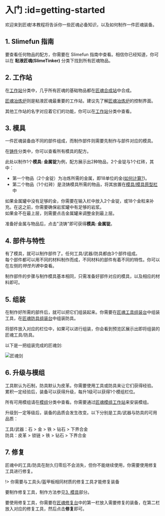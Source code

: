 # 入门 :id=getting-started

欢迎来到匠魂!本教程将告诉你一些匠魂必备知识，以及如何制作一件匠魂装备。

## 1. Slimefun 指南

要查看任何物品的配方，你需要在 Slimefun 指南中查看。相信你已经知道，你可以在 **粘液匠魂(SlimeTinker)** 分类下找到所有匠魂物品。

## 2. 工作站

在[工作站](./Workstations)分类中，几乎所有匠魂的基础物品都在[匠魂合成站](./Workstations#tinkers-workbench)中合成。

[匠魂冶炼炉](./Tinkers-Smeltery)则是粘液匠魂最重要的工作站，建议先了解[匠魂冶炼炉](./Tinkers-Smeltery)的控制界面。

其他工作站的名字对应着它们的功能，你可以在[工作站](./Workstations)分类中查看。

## 3. 模具

一件匠魂装备由不同的部件组成，而制作部件则需要先制作与部件对应的模具。

在[铸件](./Casts)分类中，你可以查看所有模具的配方。

此处以制作1个**模具: 金属锭**为例，配方展示出2种物品，2个金锭与1个红砖，其中：

* 第一个物品（2个金锭）为冶炼所需的金属，即18单位的金([如何计算?](./Tinkers-Smeltery#metal-tank))。
* 第二个物品（1个红砖）是浇铸模具所需的物品，将其放置在[模具/模具原型栏](./Tinkers-Smeltery#cast-slot)中

如果金属罐中没有足够的金，你需要在输入栏中放入2个金锭，或18个金粒来补充。在这之前，你需要确保岩浆罐中有足够的岩浆。  
如果金不在最上层，则需要点击金属罐来调整金到最上层。

准备好金属与物品后，点击"浇铸"即可获得**模具: 金属锭**。

## 4. 部件与特性

有了模具，就可以制作部件了。任何工具/武器/防具都由3个部件组成。  
每个部件都可以用不同的材料制作而成，不同材料的部件有着不同的特性。你可以在左侧的*特性列表*中查看。

制作部件的步骤与制作模具基本相同，只需准备好部件对应的模具，以及相应的材料即可。

## 5. 组装

在制作好所需的部件后，就可以把它们组装起来。你需要在[匠魂工具组装台](./Workstations#tinkers-table)中组装工具，在[匠魂防具组装台](./Workstations#tinkers-armour-table)中组装防具。

将部件放入对应的栏位中，如果可以进行组装，你会看到预览区展示出即将组装的匠魂工具/防具。

以下是一把组装完成的匠魂剑:

![匠魂剑](https://cdn.jsdelivr.net/gh/SlimefunGuguProject/SlimeTinker-Wiki@master/images/tinkers-sword.png ':size=50%')

## 6. 升级与模组

工具默认为石制，防具默认为皮革。你需要使用工具或防具来让它们获得经验。  
累积一定经验后，装备可以获得升级，每升1级可以获得1个模组栏位。

所有可用模组请在[模组](./Modifications)分类中查看。你需要通过[匠魂模组工作站](./Workstations#tinkers-mod-station)来安装模组。

升级到一定等级后，装备的品质会发生改变。以下分别是工具/武器与防具的可用品质：

工具/武器：石 > 金 > 铁 > 钻石 > 下界合金  
防具：皮革 > 锁链 > 铁 > 钻石 > 下界合金  

## 7. 修复

匠魂中的工具/防具在耐久归零后不会消失，但你不能继续使用，你需要使用修复工具进行修复。

!> 你需要与工具头/盔甲板相同材质的修复工具才能修复装备

要制作修复工具，制作方法参见[3. 模具](#_3-模具)部分。

要使用修复工具，你需要在[匠魂修复台](./Workstations#tinkers-repair-bench)中的第一栏放入需要修复的装备，在第二栏放入对应的修复工具，然后点击**修复**即可。
